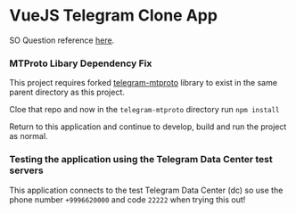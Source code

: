 # VueJS Telegram Clone App

SO Question reference [here](https://stackoverflow.com/questions/46898262/how-to-receive-my-own-telegram-messages-in-node-js-without-bot).

### MTProto Libary Dependency Fix

This project requires forked [telegram-mtproto](https://github.com/jensendarren/telegram-mtproto) library to exist in the same parent directory as this project.

Cloe that repo and now in the `telegram-mtproto` directory run `npm install`

Return to this application and continue to develop, build and run the project as normal.

### Testing the application using the Telegram Data Center test servers

This application connects to the test Telegram Data Center (dc) so use the phone number `+9996620000` and code `22222` when trying this out!